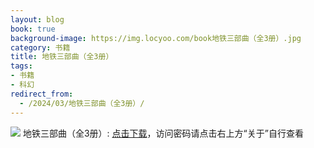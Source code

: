 ```yaml
---
layout: blog
book: true
background-image: https://img.locyoo.com/book地铁三部曲（全3册）.jpg
category: 书籍
title: 地铁三部曲（全3册）
tags:
- 书籍
- 科幻
redirect_from:
  - /2024/03/地铁三部曲（全3册）/
---
```

![](https://img.locyoo.com/book地铁三部曲（全3册）.jpg)
地铁三部曲（全3册）: <a name = "ref1" href="https://url18.ctfile.com/f/50983618-1345403107-423ac0?p=3619">点击下载</a>，访问密码请点击右上方“关于”自行查看